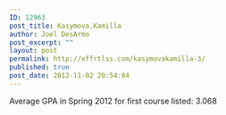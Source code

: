 ```yaml
---
ID: 12963
post_title: Kasymova,Kamilla
author: Joel DesArmo
post_excerpt: ""
layout: post
permalink: http://effrtlss.com/kasymovakamilla-3/
published: true
post_date: 2012-11-02 20:54:04
---
```

<p>Average GPA in Spring 2012 for first course listed: 3.068</p>